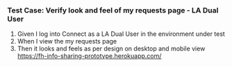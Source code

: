 ### Test Case: Verify look and feel of my requests page - LA Dual User

1. Given I log into Connect as a LA Dual User in the environment under test
2. When I view the my requests page
3. Then it looks and feels as per design on desktop and mobile view<br/>
   https://fh-info-sharing-prototype.herokuapp.com/